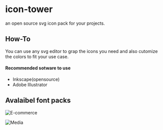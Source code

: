 


# icon-tower
an open source svg icon pack  for your projects.

## How-To 
You can use any svg editor to grap the icons you need and also cutomize the colors to 
fit your use case.

#### Recommended sotware to use
- Inkscape(opensource)
- Adobe Illustrator


## Avalaibel font packs
![E-commerce]("https://s25.postimg.org/f04j4aklr/ecommerce-showcase.png")


![Media]("https://s25.postimg.org/a072wcez3/media.png")
